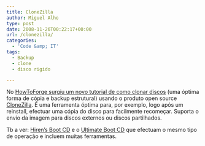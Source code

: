 ```yaml
---
title: CloneZilla
author: Miguel Alho
type: post
date: 2008-11-26T00:22:17+00:00
url: /clonezilla/
categories:
  - 'Code &amp; IT'
tags:
  - Backup
  - clone
  - disco rigido

---
```

No <a href="http://howtoforge.com/back-up-restore-hard-drives-and-partitions-with-clonezilla-live" target="_blank">HowToForge surgiu um novo tutorial de como clonar discos</a> (uma óptima forma de cópia e backup estrutural) usando o produto open source <a href="http://clonezilla.org/" target="_blank">CloneZilla</a>. É uma ferramenta óptima para, por exemplo, logo após um reinstall, efectuar uma cópia do disco para facilmente recomeçar. Suporta o envio da imagem para discos externos ou discos partilhados.

Tb a ver: <a href="http://www.hiren.info/pages/bootcd" target="_blank">Hiren&#8217;s Boot CD</a> e o <a href="http://www.ultimatebootcd.com/" target="_blank">Ultimate Boot CD</a> que efectuam o mesmo tipo de operação e incluem muitas ferramentas.